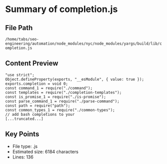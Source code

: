 # Summary of completion.js
  
## File Path
`/home/tabs/seo-engineering/automation/node_modules/nyc/node_modules/yargs/build/lib/completion.js`

## Content Preview
```
"use strict";
Object.defineProperty(exports, "__esModule", { value: true });
exports.completion = void 0;
const command_1 = require("./command");
const templates = require("./completion-templates");
const is_promise_1 = require("./is-promise");
const parse_command_1 = require("./parse-command");
const path = require("path");
const common_types_1 = require("./common-types");
// add bash completions to your
[...truncated...]
```

## Key Points
- File type: .js
- Estimated size: 6184 characters
- Lines: 136

